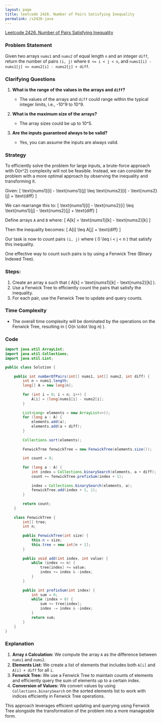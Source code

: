 ```yaml
---
layout: page
title: leetcode 2426. Number of Pairs Satisfying Inequality
permalink: /s2426-java
---
```

[Leetcode 2426. Number of Pairs Satisfying Inequality](https://algoadvance.github.io/algoadvance/l2426)
### Problem Statement

Given two arrays `nums1` and `nums2` of equal length `n` and an integer `diff`, return the number of pairs `(i, j)` where `0 <= i < j < n`, and `nums1[i] - nums1[j] <= nums2[i] - nums2[j] + diff`.

### Clarifying Questions

1. **What is the range of the values in the arrays and `diff`?**
   - The values of the arrays and `diff` could range within the typical integer limits, i.e., -10^9 to 10^9.

2. **What is the maximum size of the arrays?**
   - The array sizes could be up to 10^5.

3. **Are the inputs guaranteed always to be valid?**
   - Yes, you can assume the inputs are always valid.

### Strategy

To efficiently solve the problem for large inputs, a brute-force approach with O(n^2) complexity will not be feasible.
Instead, we can consider the problem with a more optimal approach by observing the inequality and transforming it.

Given:
\[ \text{nums1}[i] - \text{nums1}[j] \leq \text{nums2}[i] - \text{nums2}[j] + \text{diff} \]

We can rearrange this to:
\[ \text{nums1}[i] - \text{nums2}[i] \leq \text{nums1}[j] - \text{nums2}[j] + \text{diff} \]

Define arrays `A` and `B` where:
\[ A[k] = \text{nums1}[k] - \text{nums2}[k] \]

Then the inequality becomes:
\[ A[i] \leq A[j] + \text{diff} \]

Our task is now to count pairs `(i, j)` where \( 0 \leq i < j < n \) that satisfy this inequality.

One effective way to count such pairs is by using a Fenwick Tree (Binary Indexed Tree).

### Steps:

1. Create an array `A` such that \( A[k] = \text{nums1}[k] - \text{nums2}[k] \).
2. Use a Fenwick Tree to efficiently count the pairs that satisfy the inequality.
3. For each pair, use the Fenwick Tree to update and query counts.

### Time Complexity

- The overall time complexity will be dominated by the operations on the Fenwick Tree, resulting in \( O(n \cdot \log n) \).

### Code

```java
import java.util.ArrayList;
import java.util.Collections;
import java.util.List;

public class Solution {
    
    public int numberOfPairs(int[] nums1, int[] nums2, int diff) {
        int n = nums1.length;
        long[] A = new long[n];
        
        for (int i = 0; i < n; i++) {
            A[i] = (long)nums1[i] - nums2[i];
        }
        
        List<Long> elements = new ArrayList<>();
        for (long a : A) {
            elements.add(a);
            elements.add(a + diff);
        }
        
        Collections.sort(elements);
        
        FenwickTree fenwickTree = new FenwickTree(elements.size());
        
        int count = 0;
        
        for (long a : A) {
            int index = Collections.binarySearch(elements, a + diff);
            count += fenwickTree.prefixSum(index + 1);
            
            index = Collections.binarySearch(elements, a);
            fenwickTree.add(index + 1, 1);
        }
        
        return count;
    }
    
    class FenwickTree {
        int[] tree;
        int n;
        
        public FenwickTree(int size) {
            this.n = size;
            this.tree = new int[n + 1];
        }
        
        public void add(int index, int value) {
            while (index <= n) {
                tree[index] += value;
                index += index & -index;
            }
        }
        
        public int prefixSum(int index) {
            int sum = 0;
            while (index > 0) {
                sum += tree[index];
                index -= index & -index;
            }
            return sum;
        }
    }
}
```

### Explanation

1. **Array `A` Calculation:** We compute the array `A` as the difference between `nums1` and `nums2`.
2. **Elements List:** We create a list of elements that includes both `A[i]` and `A[i] + diff` for all `i`.
3. **Fenwick Tree:** We use a Fenwick Tree to maintain counts of elements and efficiently query the sum of elements up to a certain index.
4. **Conversion of Values:** We convert values by using `Collections.binarySearch` on the sorted elements list to work with indices efficiently in Fenwick Tree operations.

This approach leverages efficient updating and querying using Fenwick Tree alongside the transformation of the problem into a more manageable form.